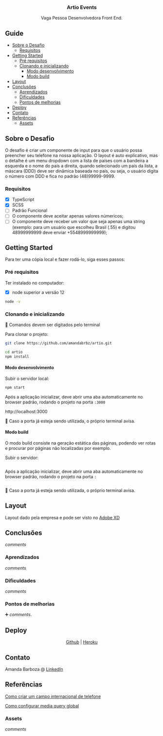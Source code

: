 <p align="center">
  <h3 align="center">Artio Events</h3>

  <p align="center">
    Vaga Pessoa Desenvolvedora Front End.
    <br />
  </p>
</p>

## Guide

- [Sobre o Desafio](#Sobre-o-Desafio)
  - [Requisitos](#Requisitos)
- [Getting Started](#getting-started)
  - [Pré requisitos](#Pré-requisitos)
  - [Clonando e inicializando](#Clonando-e-inicializando)
    - [Modo desenvolvimento](#Modo-desenvolvimento)
    - [Modo build](#Modo-build)
- [Layout](#Layout)
- [Conclusões](#Conclusões)
  - [Aprendizados](#Aprendizados)
  - [Dificuldades](#Dificuldades)
  - [Pontos de melhorias](#Pontos-de-melhorias)
- [Deploy](#Deploy)
- [Contato](#Contato)
- [Referências](#Referências)
  - [Assets](#Assets)

## Sobre o Desafio

O desafio é criar um componente de input para que o usuário possa preencher seu telefone na nossa aplicação. O layout é auto explicativo, mas o detalhe é um menu dropdown com a lista de países com a bandeira a esquerda e o nome do país a direita, quando selecionado um país da lista, a máscara (DDD) deve ser dinâmica baseada no país, ou seja, o usuário digita o número com DDD e fica no padrão (48)99999-9999.

### Requisitos

- [x] TypeScript
- [x] SCSS
- [ ] Padrão Funcional
- [ ] O componente deve aceitar apenas valores númericos;
- [ ] O componente deve receber um valor que seja apenas uma string (exemplo: para um usuário que escolheu Brasil (.55) e digitou 48999999999 deve enviar +5548999999999);

## Getting Started

Para ter uma cópia local e fazer rodá-lo, siga esses passos:

### Pré requisitos

Ter instalado no computador:

- [x] node superior a versão 12

```sh
node -v
```

### Clonando e inicializando

:small_red_triangle_down: Comandos devem ser digitados pelo terminal

Para clonar o projeto:

```sh
git clone https://github.com/amandabrbz/artio.git

cd artio
npm install
```

#### Modo desenvolvimento

Subir o servidor local:

```sh
npm start
```

Após a aplicação inicializar, deve abrir uma aba automaticamente no browser padrão, rodando o projeto na porta ``:3000``

http://localhost:3000

:no_entry_sign: Caso a porta já esteja sendo utilizada, o próprio terminal avisa.

#### Modo build

O modo build consiste na geração estática das páginas, podendo ver rotas e procurar por páginas não localizadas por exemplo.

Subir o servidor:

```sh

```

Após a aplicação inicializar, deve abrir uma aba automaticamente no browser padrão, rodando o projeto na porta ``:``

```sh

```

:no_entry_sign: Caso a porta já esteja sendo utilizada, o próprio terminal avisa.

## Layout

Layout dado pela empresa e pode ser visto no [Adobe XD](https://xd.adobe.com/view/70c2b9dc-81e8-4622-a759-b68c44ec5888-2591/)

## Conclusões

*_comments_*

### Aprendizados

*_comments_*

### Dificuldades

*_comments_*

### Pontos de melhorias

:heavy_plus_sign: *_comments_*.

## Deploy

<center>

[Github](https://github.com/amandabrbz/artos.git) | [Heroku](https://artos.heroku)
</center>

## Contato

Amanda Barboza @ [LinkedIn](https://linkedin/in/amandabrbz)

## Referências

[Como criar um campo internacional de telefone](https://baseweb.design/blog/phone-input)

[Como configurar media query global](http://thesassway.com/intermediate/responsive-web-design-in-sass-using-media-queries-in-sass-32)

### Assets

*_comments_*
